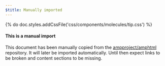 ```yaml
---
$title: Manually imported
---
```

{% do doc.styles.addCssFile('css/components/molecules/tip.css') %}

<div class="ad-m-tip-container">
  <div class="ad-m-tip ad-m-tip-important">
    <h4>This is a manual import</h4>
    <p>This document has been manually copied from the <a href="https://github.com/ampproject/amphtml/blob/master/CONTRIBUTING.md"> ampproject/amphtml</a> repository. It will later be imported automatically. Until then expect links to be broken and content sections to be missing.</p>
  </div>
</div>
